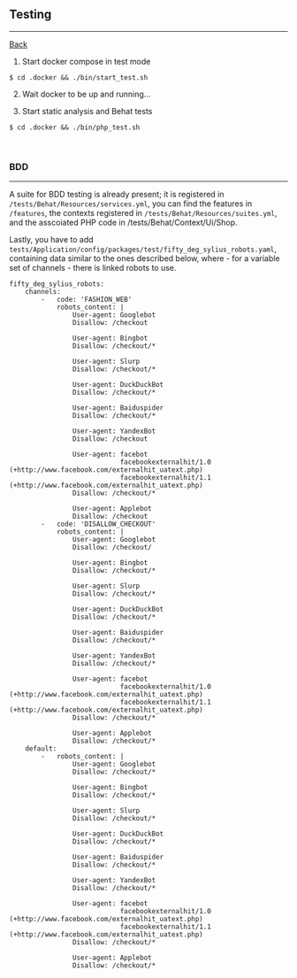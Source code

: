## Testing
------------------

<a href="../README.md" target="_blank">Back</a>

1. Start docker compose in test mode
```
$ cd .docker && ./bin/start_test.sh
```

2. Wait docker to be up and running...

3. Start static analysis and Behat tests
```
$ cd .docker && ./bin/php_test.sh
```
<br/>

### BDD
------------
A suite for BDD testing is already present; it is registered in `/tests/Behat/Resources/services.yml`, you can find the features in `/features`, the contexts registered in `/tests/Behat/Resources/suites.yml`, and the asscoiated PHP code in /tests/Behat/Context/Ui/Shop.

Lastly, you have to add `tests/Application/config/packages/test/fifty_deg_sylius_robots.yaml`, containing data similar to the ones described below, where - for a variable set of channels - there is linked robots to use.

```
fifty_deg_sylius_robots:
    channels:
        -   code: 'FASHION_WEB'
            robots_content: | 
                User-agent: Googlebot
                Disallow: /checkout

                User-agent: Bingbot
                Disallow: /checkout/*

                User-agent: Slurp
                Disallow: /checkout/*

                User-agent: DuckDuckBot
                Disallow: /checkout/*

                User-agent: Baiduspider
                Disallow: /checkout/*

                User-agent: YandexBot
                Disallow: /checkout

                User-agent: facebot
                            facebookexternalhit/1.0 (+http://www.facebook.com/externalhit_uatext.php)
                            facebookexternalhit/1.1 (+http://www.facebook.com/externalhit_uatext.php)
                Disallow: /checkout/*

                User-agent: Applebot
                Disallow: /checkout
        -   code: 'DISALLOW_CHECKOUT'
            robots_content: | 
                User-agent: Googlebot
                Disallow: /checkout/

                User-agent: Bingbot
                Disallow: /checkout/*

                User-agent: Slurp
                Disallow: /checkout/*

                User-agent: DuckDuckBot
                Disallow: /checkout/*

                User-agent: Baiduspider
                Disallow: /checkout/*

                User-agent: YandexBot
                Disallow: /checkout/*

                User-agent: facebot
                            facebookexternalhit/1.0 (+http://www.facebook.com/externalhit_uatext.php)
                            facebookexternalhit/1.1 (+http://www.facebook.com/externalhit_uatext.php)
                Disallow: /checkout/*

                User-agent: Applebot
                Disallow: /checkout/*
    default:
        -   robots_content: | 
                User-agent: Googlebot
                Disallow: /checkout/*

                User-agent: Bingbot
                Disallow: /checkout/*

                User-agent: Slurp
                Disallow: /checkout/*

                User-agent: DuckDuckBot
                Disallow: /checkout/*

                User-agent: Baiduspider
                Disallow: /checkout/*

                User-agent: YandexBot
                Disallow: /checkout/*

                User-agent: facebot
                            facebookexternalhit/1.0 (+http://www.facebook.com/externalhit_uatext.php)
                            facebookexternalhit/1.1 (+http://www.facebook.com/externalhit_uatext.php)
                Disallow: /checkout/*

                User-agent: Applebot
                Disallow: /checkout/*
```